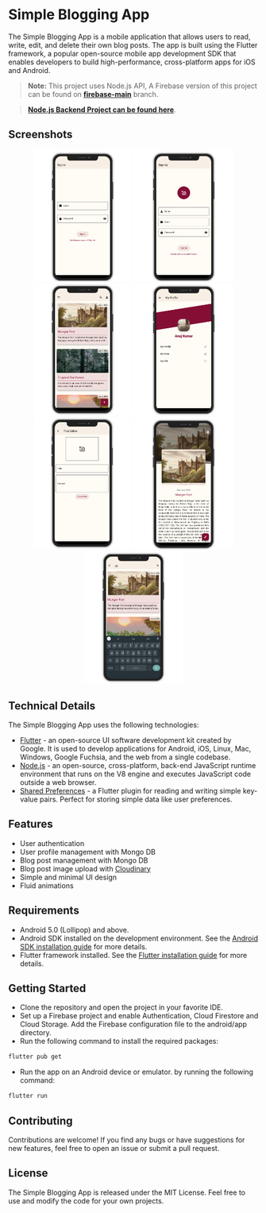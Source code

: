 # Simple Blogging App
The Simple Blogging App is a mobile application that allows users to read, write, edit, and delete their own blog posts. The app is built using the Flutter framework, a popular open-source mobile app development SDK that enables developers to build high-performance, cross-platform apps for iOS and Android.



> **Note:** This project uses Node.js API, A Firebase version of this project can be found on [**firebase-main**](https://github.com/shivanuj13/simple_blogger/tree/firebase-main) branch.

> [**Node.js Backend Project can be found here**]("https://github.com/shivanuj13/simple_blogger_backend").

## Screenshots
<p align="center">
  <img src="./assets/screenshots/sign_in.png" width="200" alt="Login Screen">
    <img src="./assets/screenshots/sign_up.png" width="200" alt="Sign Up Screen">
    <img src="./assets/screenshots/home.png" width="200" alt="Home Screen">
    <img src="./assets/screenshots/profile.png" width="200" alt="Profile Screen">
    <img src="./assets/screenshots/post_editor.png" width="200" alt="Create Post Screen">
    <img src="./assets/screenshots/post.png" width="200" alt="Edit Post Screen">
    <img src="./assets/screenshots/search.png" width="200" alt="Edit Post Screen">
</p>


## Technical Details
The Simple Blogging App uses the following technologies:
- [Flutter](https://flutter.dev/) - an open-source UI software development kit created by Google. It is used to develop applications for Android, iOS, Linux, Mac, Windows, Google Fuchsia, and the web from a single codebase.
- [Node.js](https://nodejs.org/en/) - an open-source, cross-platform, back-end JavaScript runtime environment that runs on the V8 engine and executes JavaScript code outside a web browser.
- [Shared Preferences](https://pub.dev/packages/shared_preferences) - a Flutter plugin for reading and writing simple key-value pairs. Perfect for storing simple data like user preferences.

## Features
- User authentication
- User profile management with Mongo DB
- Blog post management with Mongo DB
- Blog post image upload with [Cloudinary](https://cloudinary.com/)
- Simple and minimal UI design
- Fluid animations

## Requirements
- Android 5.0 (Lollipop) and above.
- Android SDK installed on the development environment. See the [Android SDK installation guide](https://developer.android.com/studio) for more details.
- Flutter framework installed. See the [Flutter installation guide](https://flutter.dev/docs/get-started/install) for more details.

## Getting Started
- Clone the repository and open the project in your favorite IDE.
- Set up a Firebase project and enable Authentication, Cloud Firestore and Cloud Storage.
Add the Firebase configuration file to the android/app directory.
- Run the following command to install the required packages:
```bash
flutter pub get
```
- Run the app on an Android device or emulator. by running the following command:
```bash
flutter run
```

## Contributing
Contributions are welcome! If you find any bugs or have suggestions for new features, feel free to open an issue or submit a pull request.

## License
The Simple Blogging App is released under the MIT License. Feel free to use and modify the code for your own projects.